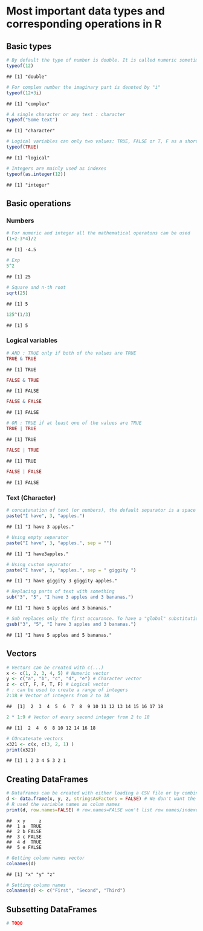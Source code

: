 Most important data types and corresponding operations in R
===========================================================

Basic types
-----------

``` r
# By default the type of number is double. It is called numeric sometimes.
typeof(12)
```

    ## [1] "double"

``` r
# For complex number the imaginary part is denoted by "i"
typeof(12+3i)
```

    ## [1] "complex"

``` r
# A single character or any text : character
typeof("Some text")
```

    ## [1] "character"

``` r
# Logical variables can only two values: TRUE, FALSE or T, F as a short form
typeof(TRUE)
```

    ## [1] "logical"

``` r
# Integers are mainly used as indexes
typeof(as.integer(12))
```

    ## [1] "integer"

Basic operations
----------------

### Numbers

``` r
# For numeric and integer all the mathematical operatons can be used
(1+2-3*4)/2
```

    ## [1] -4.5

``` r
# Exp
5^2
```

    ## [1] 25

``` r
# Square and n-th root
sqrt(25)
```

    ## [1] 5

``` r
125^(1/3)
```

    ## [1] 5

### Logical variables

``` r
# AND : TRUE only if both of the values are TRUE
TRUE & TRUE
```

    ## [1] TRUE

``` r
FALSE & TRUE
```

    ## [1] FALSE

``` r
FALSE & FALSE
```

    ## [1] FALSE

``` r
# OR : TRUE if at least one of the values are TRUE
TRUE | TRUE
```

    ## [1] TRUE

``` r
FALSE | TRUE
```

    ## [1] TRUE

``` r
FALSE | FALSE
```

    ## [1] FALSE

### Text (Character)

``` r
# concatanation of text (or numbers), the default separator is a space
paste("I have", 3, "apples.")
```

    ## [1] "I have 3 apples."

``` r
# Using empty separator
paste("I have", 3, "apples.", sep = "")
```

    ## [1] "I have3apples."

``` r
# Using custom separator
paste("I have", 3, "apples.", sep = " giggity ")
```

    ## [1] "I have giggity 3 giggity apples."

``` r
# Replacing parts of text with something
sub("3", "5", "I have 3 apples and 3 bananas.")
```

    ## [1] "I have 5 apples and 3 bananas."

``` r
# Sub replaces only the first occurance. To have a "global" substitution use gsub
gsub("3", "5", "I have 3 apples and 3 bananas.")
```

    ## [1] "I have 5 apples and 5 bananas."

Vectors
-------

``` r
# Vectors can be created with c(...)
x <- c(1, 2, 3, 4, 5) # Numeric vector
y <- c("a", "b", "c", "d", "e") # Character vector
z <- c(T, F, F, T, F) # Logical vector
# : can be used to create a range of integers
2:18 # Vector of integers from 2 to 18
```

    ##  [1]  2  3  4  5  6  7  8  9 10 11 12 13 14 15 16 17 18

``` r
2 * 1:9 # Vector of every second integer from 2 to 18
```

    ## [1]  2  4  6  8 10 12 14 16 18

``` r
# COncatenate vectors
x321 <- c(x, c(3, 2, 1) )
print(x321)
```

    ## [1] 1 2 3 4 5 3 2 1

Creating DataFrames
-------------------

``` r
# Dataframes can be created with either loading a CSV file or by combining vectors
d <- data.frame(x, y, z, stringsAsFactors = FALSE) # We don't want the default option to create factors yet.
# R used the variable names as colum names
print(d, row.names=FALSE) # row.names=FALSE won't list row names/indexed
```

    ##  x y     z
    ##  1 a  TRUE
    ##  2 b FALSE
    ##  3 c FALSE
    ##  4 d  TRUE
    ##  5 e FALSE

``` r
# Getting column names vector
colnames(d)
```

    ## [1] "x" "y" "z"

``` r
# Setting column names
colnames(d) <- c("First", "Second", "Third")
```

Subsetting DataFrames
---------------------

``` r
# TODO
```
